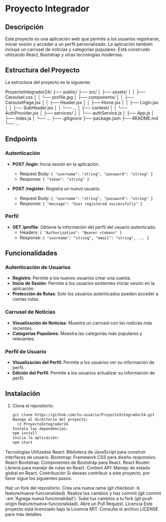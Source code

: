 # Proyecto Integrador

## Descripción

Este proyecto es una aplicación web que permite a los usuarios registrarse, iniciar sesión y acceder a un perfil personalizado. La aplicación también incluye un carrusel de noticias y categorías populares. Está construido utilizando React, Bootstrap y otras tecnologías modernas.

## Estructura del Proyecto

La estructura del proyecto es la siguiente:

ProyectoIntegrador24/ ├── public/ ├── src/ │ ├── assets/ │ │ ├── Caroulsel.css │ │ └── profile.jpg │ ├── components/ │ │ ├── CarouselPage.jsx │ │ ├── Header.jsx │ │ ├── Home.jsx │ │ ├── Login.jsx │ │ ├── SubHeader.jsx │ │ └── ... │ ├── context/ │ │ └── AuthProvider.jsx │ ├── services/ │ │ └── authService.js │ ├── App.js │ ├── index.js │ └── ... ├── .gitignore ├── package.json ├── README.md └── ...



## Endpoints

### Autenticación

- **POST /login**: Inicia sesión en la aplicación.
  - Request Body: `{ "username": "string", "password": "string" }`
  - Response: `{ "token": "string" }`

- **POST /register**: Registra un nuevo usuario.
  - Request Body: `{ "username": "string", "password": "string" }`
  - Response: `{ "message": "User registered successfully" }`

### Perfil

- **GET /profile**: Obtiene la información del perfil del usuario autenticado.
  - Headers: `{ "Authorization": "Bearer <token>" }`
  - Response: `{ "username": "string", "email": "string", ... }`

## Funcionalidades

### Autenticación de Usuarios

- **Registro**: Permite a los nuevos usuarios crear una cuenta.
- **Inicio de Sesión**: Permite a los usuarios existentes iniciar sesión en la aplicación.
- **Protección de Rutas**: Solo los usuarios autenticados pueden acceder a ciertas rutas.

### Carrusel de Noticias

- **Visualización de Noticias**: Muestra un carrusel con las noticias más recientes.
- **Categorías Populares**: Muestra las categorías más populares y relevantes.

### Perfil de Usuario

- **Visualización del Perfil**: Permite a los usuarios ver su información de perfil.
- **Edición del Perfil**: Permite a los usuarios actualizar su información de perfil.

## Instalación

1. Clona el repositorio:
   ```bash
   git clone https://github.com/tu-usuario/ProyectoIntegrador24.git
   Navega al directorio del proyecto:
     cd ProyectoIntegrador24
   Instala las dependencias:
   npm install
   Inicia la aplicación:
   npm start

Tecnologías Utilizadas
React: Biblioteca de JavaScript para construir interfaces de usuario.
Bootstrap: Framework CSS para diseño responsivo.
React-Bootstrap: Componentes de Bootstrap para React.
React Router: Librería para manejo de rutas en React.
Context API: Manejo de estado global en React.
Contribución
Si deseas contribuir a este proyecto, por favor sigue los siguientes pasos:

Haz un fork del repositorio.
Crea una nueva rama (git checkout -b feature/nueva-funcionalidad).
Realiza tus cambios y haz commit (git commit -am 'Agrega nueva funcionalidad').
Sube tus cambios a tu fork (git push origin feature/nueva-funcionalidad).
Abre un Pull Request.
Licencia
Este proyecto está licenciado bajo la Licencia MIT. Consulta el archivo LICENSE para más detalles.

```
